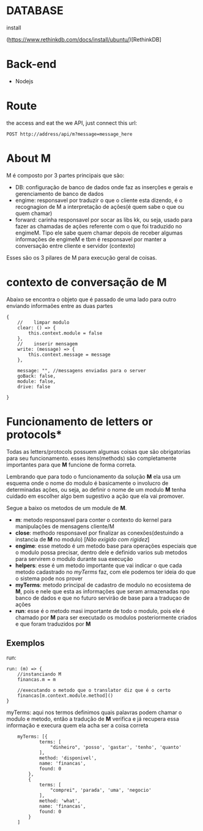# DATABASE
install

(https://www.rethinkdb.com/docs/install/ubuntu/)[RethinkDB]

# Back-end

- Nodejs

# Route

the access and eat the we API, just connect this url:

```
POST http://address/api/m?message=message_here

```

# About M

M é composto por 3 partes principais que são:

- DB: configuração de banco de dados onde faz as inserções e gerais e gerenciamento de banco de dados
- engime: responsavel por traduzir o que o cliente esta dizendo, é o recognagion de M a interpretação de ações(é quem sabe o que ou quem chamar)
- forward: carinha responsavel por socar as libs kk, ou seja, usado para fazer as chamadas de ações referente com o que foi traduzido no engimeM. Tipo ele sabe quem chamar depois de receber algumas informações de engimeM e tbm é responsavel por manter a conversação entre cliente e servidor (contexto)

Esses são os 3 pilares de M para execução geral de coisas.

# contexto de conversação de M

Abaixo se encontra o objeto que é passado de uma lado para outro enviando informaões entre as duas partes 

```
{
    //    limpar modulo  
    clear: () => {
        this.context.module = false
    },
    //    inserir mensagem
    write: (message) => {
        this.context.message = message
    },

    message: "", //messagens enviadas para o server
    goBack: false,
    module: false,
    drive: false

}

```

# Funcionamento de letters or protocols*

Todas as letters/protocols possuem algumas coisas que são obrigatorias para seu funcionamento. esses itens(methods) são completamente importantes para que **M** funcione de forma correta. 

Lembrando que para todo o funcionamento da solução **M** ela usa um esquema onde o nome do modulo é basicamente o involucro de determinadas ações, ou seja, ao definir o nome de um modulo **M** tenha cuidado em escolher algo bem sugestivo a ação que ela vai promover.

Segue a baixo os metodos de um module de **M**.

- **m**: metodo responsavel para conter o contexto do kernel para manipulações de mensagens cliente/M
- **close**: methodo responsavel por finalizar as conexões(destuindo a instancia de **M** no modulo) [*Não exigido com rigidez*]
- **engime**: esse metodo é um metodo base para operações especiais que o modulo possa precisar, dentro dele e definido varios sub metodos para servirem o modulo durante sua execução
- **helpers**: esse é um metodo importante que vai indicar o que cada metodo cadastrado no *myTerms* faz, com ele podemos ter ideia do que o sistema pode nos prover
- **myTerms**: metodo principal de cadastro de modulo no ecosistema de **M**, pois e nele que esta as informações que seram armazenadas npo banco de dados e que no futuro servirão de base para a traduçao de ações
- **run**: esse é o metodo masi importante de todo o modulo, pois ele é chamado por **M** para ser executado os modulos posteriormente criados e que foram traduzidos por **M**

## Exemplos

run:

```
run: (m) => {
    //instanciando M
    financas.m = m
        
    //executando o metodo que o translator diz que é o certo
    financas[m.context.module.method]()
}
```

myTerms: aqui nos termos definimos quais palavras podem chamar o modulo e metodo, então a tradução de **M** verifica e já recupera essa informação e execura quem ela acha ser a coisa correta 

```
    myTerms: [{
            terms: [
                "dinheiro", 'posso', 'gastar', 'tenho', 'quanto'
            ],
            method: 'disponivel',
            name: 'financas',
            found: 0
        },
        {
            terms: [
                "comprei", 'parada', 'uma', 'negocio'
            ],
            method: 'what',
            name: 'financas',
            found: 0
        }
    ]
```
